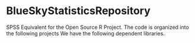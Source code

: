 # BlueSkyStatisticsRepository
SPSS Equivalent for the Open Source R Project.
The code is organized into the following projects
We have the following dependent libraries.
